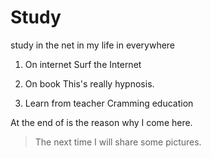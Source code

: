 # Study
study in the net in my life in everywhere

1. On internet    Surf the Internet
2. On book    This's really hypnosis.

3. Learn from teacher    Cramming education

At the end of is the reason why I come here.
>The next time I will share some pictures.
